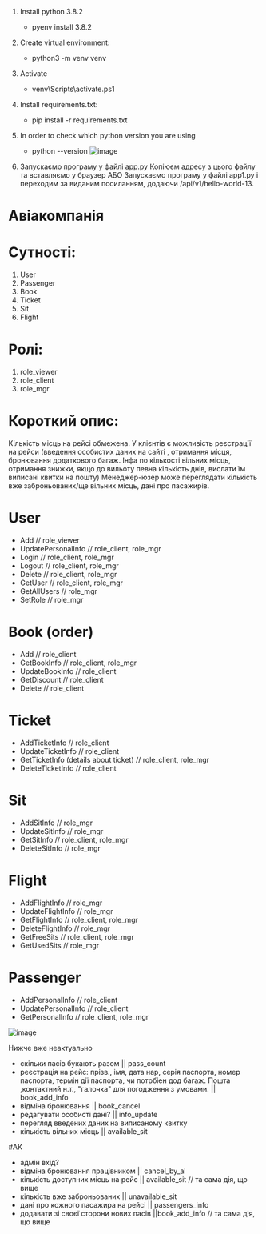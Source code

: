 1. Install python 3.8.2
   - pyenv install 3.8.2
2. Create virtual environment:
   - python3 -m venv venv
3. Activate 
   - venv\Scripts\activate.ps1
4. Install requirements.txt:
   - pip install -r requirements.txt
5. In order to check which python version you are using
   - python --version
   ![image](https://user-images.githubusercontent.com/113307928/194427176-2e020990-4307-4e20-b2b2-a33b0bb820ad.png)

6. Запускаємо програму у файлі app.py
   Копіюєм адресу з цього файлу та вставляємо у браузер
   АБО
   Запускаємо програму у файлі app1.py і переходим за виданим посиланням, додаючи /api/v1/hello-world-13.



# Авіакомпанія

# Сутності:
1. User
2. Passenger
3. Book
4. Ticket
5. Sit
6. Flight

# Ролі:
1. role_viewer
2. role_client
3. role_mgr

# Короткий опис:
Кількість місць на рейсі обмежена.
У клієнтів є можливість реєстрації на рейси (введення особистих даних на сайті , отримання місця, бронювання додаткового багаж.
Інфа по кількості вільних місць, отримання знижки, якщо до вильоту певна кількість днів, вислати їм виписані квитки на пошту)
Менеджер-юзер може переглядати кількість вже заброньованих/ще вільних місць, дані про пасажирів.

# User
  - Add // role_viewer
  - UpdatePersonalInfo // role_client, role_mgr
  - Login // role_client, role_mgr
  - Logout // role_client, role_mgr
  - Delete // role_client, role_mgr
  - GetUser // role_client, role_mgr
  - GetAllUsers // role_mgr
  - SetRole // role_mgr

# Book (order)
  - Add // role_client
  - GetBookInfo // role_client, role_mgr
  - UpdateBookInfo // role_client
  - GetDiscount // role_client
  - Delete // role_client

# Ticket
  - AddTicketInfo // role_client
  - UpdateTicketInfo // role_client
  - GetTicketInfo (details about ticket) // role_client, role_mgr
  - DeleteTicketInfo // role_client

# Sit
  - AddSitInfo // role_mgr
  - UpdateSitInfo // role_mgr
  - GetSitInfo // role_client, role_mgr
  - DeleteSitInfo // role_mgr

# Flight
  - AddFlightInfo // role_mgr
  - UpdateFlightInfo // role_mgr
  - GetFlightInfo // role_client, role_mgr
  - DeleteFlightInfo // role_mgr
  - GetFreeSits // role_client, role_mgr
  - GetUsedSits // role_mgr

# Passenger
  - AddPersonalInfo // role_client
  - UpdatePersonalInfo // role_client
  - GetPersonalInfo // role_client, role_mgr
  
  ![image](https://user-images.githubusercontent.com/113307928/194432980-3028bb13-897d-453c-bbe4-c0571ace6bc8.png)
  
Нижче вже неактуально
- скільки пасів букають разом || pass_count
- реєстрація на рейс: прізв., імя, дата нар, серія паспорта, номер паспорта, термін дії паспорта, чи потрбіен дод багаж.   Пошта ,контактний н.т., "галочка" для погодження з умовами. || book_add_info
- відміна бронювання || book_cancel
- редагувати особисті дані? || info_update
- перегляд введених даних на виписаному квитку 
- кількість вільних місць || available_sit

#АК

- адмін вхід? 
- відміна бронювання працівником || cancel_by_al
- кількість доступних місць на рейс || available_sit  // та сама дія, що вище
- кількість вже заброньованих || unavailable_sit
- дані про кожного пасажира на рейсі || passengers_info
- додавати зі своєї сторони нових пасів ||book_add_info // та сама дія, що вище
